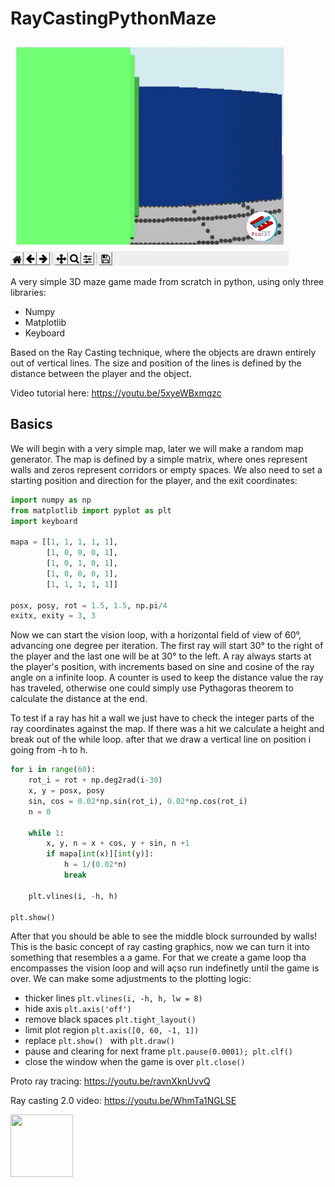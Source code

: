 # RayCastingPythonMaze

 ![](gif.gif)
 
A very simple 3D maze game made from scratch in python, using only three libraries:
- Numpy
- Matplotlib
- Keyboard

Based on the Ray Casting technique, where the objects are drawn entirely out of vertical lines. The size and position of the lines is defined by the distance between the player and the object.

Video tutorial here: https://youtu.be/5xyeWBxmqzc

## Basics

We will begin with a very simple map, later we will make a random map generator. The map is defined by a simple matrix, where ones represent walls and zeros represent corridors or empty spaces. We also need to set a starting position and direction for the player, and the exit coordinates:

```python
import numpy as np
from matplotlib import pyplot as plt
import keyboard

mapa = [[1, 1, 1, 1, 1],
        [1, 0, 0, 0, 1],
        [1, 0, 1, 0, 1],
        [1, 0, 0, 0, 1],
        [1, 1, 1, 1, 1]]

posx, posy, rot = 1.5, 1.5, np.pi/4
exitx, exity = 3, 3
```
Now we can start the vision loop, with a horizontal field of view of 60°, advancing one degree per iteration. The first ray will start 30° to the right of the player and the last one will be at 30° to the left. A ray always starts at the player's position, with increments based on sine and cosine of the ray angle on a infinite loop. A counter is used to keep the distance value the ray has traveled, otherwise one could simply use Pythagoras theorem to calculate the distance at the end.

To test if a ray has hit a wall we just have to check the integer parts of the ray coordinates against the map. If there was a hit we calculate a height and break out of the while loop. after that we draw a vertical line on position i going from -h to h.

```python
for i in range(60):
    rot_i = rot + np.deg2rad(i-30)
    x, y = posx, posy
    sin, cos = 0.02*np.sin(rot_i), 0.02*np.cos(rot_i)
    n = 0
    
    while 1:
        x, y, n = x + cos, y + sin, n +1
        if mapa[int(x)][int(y)]:
            h = 1/(0.02*n)
            break
        
    plt.vlines(i, -h, h)

plt.show()
```
After that you should be able to see the middle block surrounded by walls! This is the basic concept of ray casting graphics, now we can turn it into something that resembles a a game. For that we create a game loop tha encompasses the vision loop and will açso run indefinetly until the game is over. We can make some adjustments to the plotting logic: 

* thicker lines `plt.vlines(i, -h, h, lw = 8)`
* hide axis `plt.axis('off')`
* remove black spaces `plt.tight_layout()`
* limit plot region  `plt.axis([0, 60, -1, 1])`
* replace `plt.show() `  with `plt.draw()`
* pause and clearing for next frame `plt.pause(0.0001); plt.clf()`
* close the window when the game is over `plt.close()`


Proto ray tracing: https://youtu.be/ravnXknUvvQ

Ray casting 2.0 video: https://youtu.be/WhmTa1NGLSE

 
 
<img src="https://avatars0.githubusercontent.com/u/76776190?s=460&u=8f3943b46a0f1060a462d8a2922319edd9cd241c&v=4" width="100" height="100">
